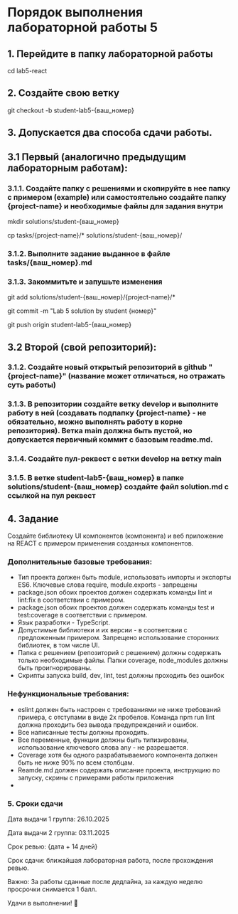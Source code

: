 # Порядок выполнения лабораторной работы 5
## 1. Перейдите в папку лабораторной работы
cd lab5-react
## 2. Создайте свою ветку
git checkout -b student-lab5-{ваш_номер}

## 3. Допускается два способа сдачи работы.

## 3.1 Первый (аналогично предыдущим лабораторным работам):
### 3.1.1. Создайте папку с решениями и скопируйте в нее папку с примером (example) или самостоятельно создайте папку {project-name} и необходимые файлы для задания внутри
mkdir solutions/student-{ваш_номер}

cp tasks/{project-name}/* solutions/student-{ваш_номер}/
### 3.1.2. Выполните задание выданное в файле tasks/{ваш_номер}.md

### 3.1.3. Закоммитьте и запушьте изменения
git add solutions/student-{ваш_номер}/{project-name}/*

git commit -m "Lab 5 solution by student {номер}"

git push origin student-lab5-{ваш_номер}

## 3.2 Второй (свой репозиторий):
### 3.1.2. Создайте новый открытый репозиторий в github "{project-name}" (название может отличаться, но отражать суть работы)
### 3.1.3. В репозитории создайте ветку develop и выполните работу в ней (создавать подпапку {project-name} - не обязательно, можно выполнять работу в корне репозитория). Ветка main должна быть пустой, но допускается первичный коммит с базовым readme.md.
### 3.1.4. Создайте пул-реквест с ветки develop на ветку main
### 3.1.5. В ветке student-lab5-{ваш_номер} в папке solutions/student-{ваш_номер} создайте файл solution.md с ссылкой на пул реквест

## 4. Задание
Создайте библиотеку UI компонентов (компонента) и веб приложение на REACT с примером применения созданных компонентов.
### Дополнительные базовые требования:
- Тип проекта должен быть module, использовать импорты и экспорты ES6. Ключевые слова require, module.exports - запрещены
- package.json обоих проектов должен содержать команды lint и lint:fix в соответствии с примером. 
- package.json обоих проектов должен содержать команды test и test:coverage в соответствии с примером. 
- Язык разработки - TypeScript. 
- Допустимые библиотеки и их версии - в соответсвии с предложенным примером. Запрещено использование сторонних библиотек, в том числе UI. 
- Папка с решением (репозиторий с решением) должны содержать только необходимые файлы. Папки coverage, node_modules должны быть проигнорированы. 
- Скрипты запуска build, dev, lint, test должны проходить без ошибок
### Нефункциональные требования:
- eslint должен быть настроен с требованиями не ниже требований примера, с отступами в виде 2х пробелов. Команда npm run lint должна проходить без вывода предупреждений и ошибок.
- Все написанные тесты должны проходить. 
- Все переменные, функции должны быть типизированы, использование ключевого слова any - не разрешается.
- Coverage хотя бы одного разрабатываемого компонента должен быть не ниже 90% по всем столбцам. 
- Reamde.md должен содержать описание проекта, инструкцию по запуску, скрины с примерами работы приложения
- 


### 5. Сроки сдачи
Дата выдачи 1 группа: 26.10.2025

Дата выдачи 2 группа: 03.11.2025

Срок ревью: {дата + 14 дней}

Срок сдачи: ближайшая лабораторная работа, после прохождения ревью.

Важно: За работы сданные после дедлайна, за каждую неделю просрочки снимается 1 балл.

Удачи в выполнении! 🚀
